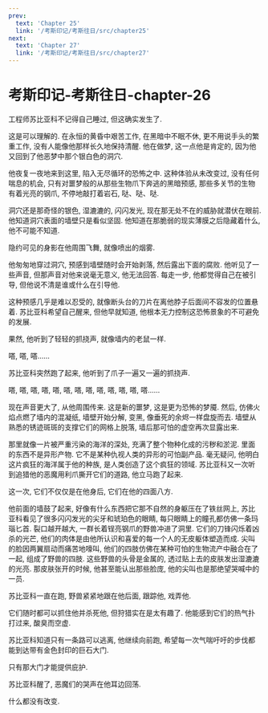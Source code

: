 ```yaml
---
prev:
  text: 'Chapter 25'
  link: '/考斯印记/考斯往日/src/chapter25'
next:
  text: 'Chapter 27'
  link: '/考斯印记/考斯往日/src/chapter27'
---
```


# 考斯印记-考斯往日-chapter-26

工程师苏比亚科不记得自己睡过, 但这确实发生了.

这是可以理解的. 在永恒的黄昏中艰苦工作, 在黑暗中不眠不休, 更不用说手头的繁重工作, 没有人能像他那样长久地保持清醒. 他在做梦, 这一点他是肯定的, 因为他又回到了他恶梦中那个银白色的洞穴.

他夜复一夜地来到这里, 陷入无尽循环的恐怖之中. 这种体验从未改变过, 没有任何喘息的机会, 只有对噩梦般的从那些生物爪下奔逃的黑暗预感, 那些多关节的生物有着光亮的钢爪, 不停地敲打着岩石, 哒、哒、哒.

洞穴还是那奇怪的银色, 湿漉漉的, 闪闪发光, 现在那无处不在的威胁就潜伏在眼前. 他知道洞穴表面的墙壁只是看似坚固. 他知道在那脆弱的现实薄膜之后隐藏着什么, 他不可能不知道.

隐约可见的身影在他周围飞舞, 就像喷出的烟雾.

他匆匆地穿过洞穴, 预感到墙壁随时会开始剥落, 然后露出下面的腐败. 他听见了一些声音, 但那声音对他来说毫无意义, 他无法回答. 每走一步, 他都觉得自己在被引导, 但他说不清是谁或什么在引导他.

这种预感几乎是难以忍受的, 就像断头台的刀片在离他脖子后面间不容发的位置悬着. 苏比亚科希望自己醒来, 但他早就知道, 他根本无力控制这恐怖景象的不可避免的发展.

果然, 他听到了轻轻的抓挠声, 就像墙内的老鼠一样.

嗒, 嗒, 嗒……

苏比亚科突然跑了起来, 他听到了爪子一遍又一遍的抓挠声.

嗒, 嗒, 嗒, 嗒, 嗒, 嗒, 嗒, 嗒, 嗒, 嗒, 嗒, 嗒, 嗒……

现在声音更大了, 从他周围传来. 这是新的噩梦, 这是更为恐怖的梦魇. 然后, 仿佛火焰点燃了墙内的混凝纸, 墙壁开始分解, 变黑, 像垂死的余烬一样盘旋而去. 墙壁从熟悉的锈迹斑斑的支撑它们的网格上脱落, 墙后那可怕的虚空再次显露出来.

那里就像一片被严重污染的海洋的深处, 充满了整个物种化成的污秽和淤泥. 里面的东西不是异形产物. 它不是某种仇视人类的异形的可怕副产品. 毫无疑问, 他明白这片疯狂的海洋属于他的种族, 是人类创造了这个疯狂的领域. 苏比亚科又一次听到追猎他的恶魔用利爪撕开它们的道路, 他立马跑了起来.

这一次, 它们不仅仅是在他身后, 它们在他的四面八方.

他前面的墙鼓了起来, 好像有什么东西把它那不自然的身躯压在了铁丝网上, 苏比亚科看见了很多闪闪发光的尖牙和琥珀色的眼睛, 每只眼睛上的瞳孔都仿佛一条玛瑙匕首. 裂口越开越大, 一群长着锃亮钢爪的野兽冲进了洞里. 它们的刀锋闪烁着凶杀的光芒, 他们的肉体是由他所认识和喜爱的每一个人的无皮躯体塑造而成. 尖叫的脸因两翼扇动而痛苦地嚎叫, 他们的四肢仿佛在某种可怕的生物流产中融合在了一起, 组成了野兽的四肢. 这些野兽的头骨是金属的, 透过贴上去的皮肤发出湿漉漉的光亮. 那皮肤张开的时候, 他甚至能认出那些脸庞, 他的尖叫也是那绝望哭喊中的一员.

苏比亚科一直在跑, 野兽紧紧地跟在他后面, 跟踪他, 戏弄他.

它们随时都可以抓住他并杀死他, 但狩猎实在是太有趣了. 他能感到它们的热气扑打过来, 酸臭而空虚.

苏比亚科知道只有一条路可以逃离, 他继续向前跑, 希望每一次气喘吁吁的步伐都能到达带有金色封印的巨石大门.

只有那大门才能提供庇护.

苏比亚科醒了, 恶魔们的哭声在他耳边回荡.

什么都没有改变.
